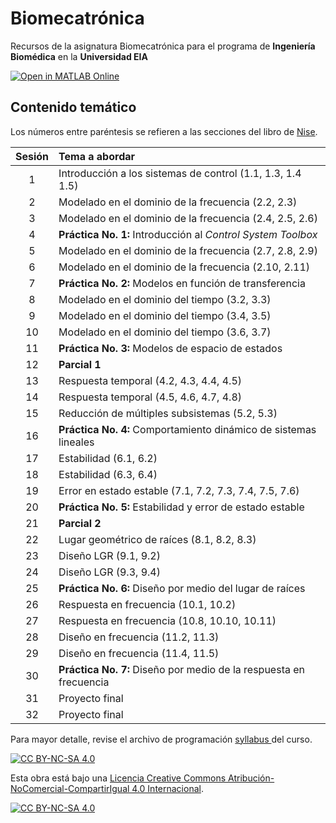# Biomecatrónica

Recursos de la asignatura Biomecatrónica para el programa de **Ingeniería Biomédica** en la **Universidad EIA**

[![Open in MATLAB Online](https://www.mathworks.com/images/responsive/global/open-in-matlab-online.svg)](https://matlab.mathworks.com/open/github/v1?repo=aquinteroz/Biomecatronica)

## Contenido temático

Los números entre paréntesis se refieren a las secciones del libro de [Nise](https://eiaedu-my.sharepoint.com/:b:/g/personal/andres_quintero27_eia_edu_co/EfiFex3oE8ZJmrTydXeCp-MBrkoW3FG3es9GRs1JMAEVEg?e=CCQ8SG).

| Sesión | Tema a abordar                                        |
| :---: | :--- |
| 1      | Introducción a los sistemas de control (1.1, 1.3, 1.4 1.5) |
| 2      | Modelado en el dominio de la frecuencia (2.2, 2.3)     |
| 3      | Modelado en el dominio de la frecuencia (2.4, 2.5, 2.6) |
| 4      | **Práctica No. 1:** Introducción al *Control System Toolbox* |
| 5      | Modelado en el dominio de la frecuencia (2.7, 2.8, 2.9) |
| 6      | Modelado en el dominio de la frecuencia (2.10, 2.11)   |
| 7      | **Práctica No. 2:** Modelos en función de transferencia |
| 8      | Modelado en el dominio del tiempo (3.2, 3.3)           |
| 9      | Modelado en el dominio del tiempo (3.4, 3.5)           |
| 10     | Modelado en el dominio del tiempo (3.6, 3.7)           |
| 11     | **Práctica No. 3:** Modelos de espacio de estados       |
| 12     | **Parcial 1**                                         |
| 13     | Respuesta temporal (4.2, 4.3, 4.4, 4.5)                |
| 14     | Respuesta temporal (4.5, 4.6, 4.7, 4.8)                |
| 15     | Reducción de múltiples subsistemas (5.2, 5.3)          |
| 16     | **Práctica No. 4:** Comportamiento dinámico de sistemas lineales |
| 17     | Estabilidad (6.1, 6.2)                                |
| 18     | Estabilidad (6.3, 6.4)                                |
| 19     | Error en estado estable (7.1, 7.2, 7.3, 7.4, 7.5, 7.6) |
| 20     | **Práctica No. 5:** Estabilidad y error de estado estable |
| 21     | **Parcial 2**                                         |
| 22     | Lugar geométrico de raíces (8.1, 8.2, 8.3)             |
| 23     | Diseño LGR (9.1, 9.2)                                 |
| 24     | Diseño LGR (9.3, 9.4)                                 |
| 25     | **Práctica No. 6:** Diseño por medio del lugar de raíces |
| 26     | Respuesta en frecuencia (10.1, 10.2)                   |
| 27     | Respuesta en frecuencia (10.8, 10.10, 10.11)           |
| 28     | Diseño en frecuencia (11.2, 11.3)                      |
| 29     | Diseño en frecuencia (11.4, 11.5)                      |
| 30     | **Práctica No. 7:** Diseño por medio de la respuesta en frecuencia |
| 31     | Proyecto final                                        |
| 32     | Proyecto final                                        |

Para mayor detalle, revise el archivo de programación <a href="BMC 2024-1 Syllabus.pdf"> syllabus </a> del curso.

[![CC BY-NC-SA 4.0][cc-by-nc-sa-shield]][cc-by-nc-sa]

Esta obra está bajo una
[Licencia Creative Commons Atribución-NoComercial-CompartirIgual 4.0 Internacional][cc-by-nc-sa].

[![CC BY-NC-SA 4.0][cc-by-nc-sa-image]][cc-by-nc-sa]

[cc-by-nc-sa]: https://creativecommons.org/licenses/by-nc-sa/4.0/deed.es
[cc-by-nc-sa-image]: https://licensebuttons.net/l/by-nc-sa/4.0/88x31.png
[cc-by-nc-sa-shield]: https://img.shields.io/badge/License-CC%20BY--NC--SA%204.0-lightgrey.svg
